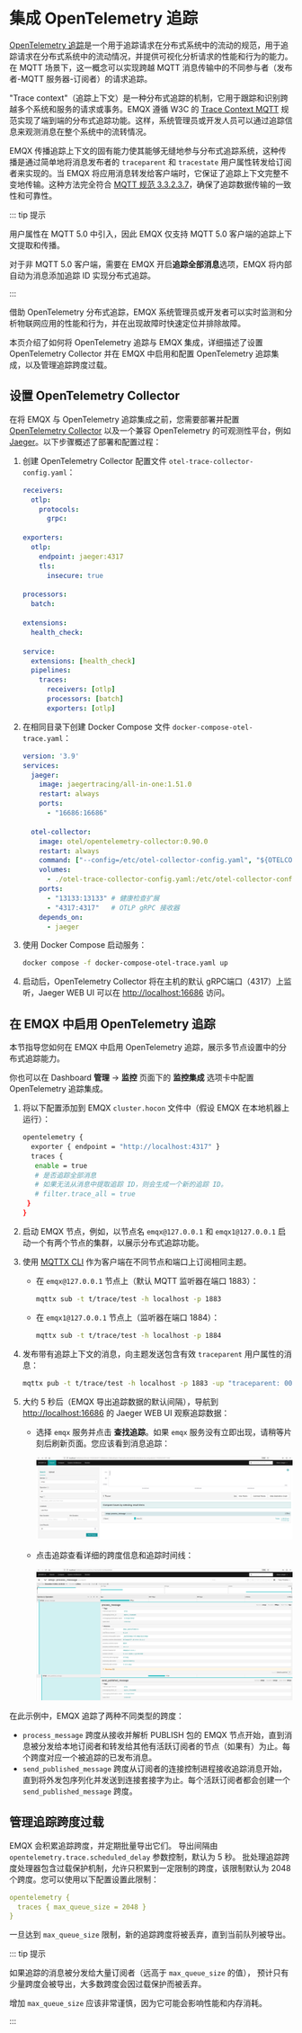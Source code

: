 # 集成 OpenTelemetry 追踪

[OpenTelemetry 追踪](https://opentelemetry.io/docs/concepts/signals/traces/)是一个用于追踪请求在分布式系统中的流动的规范，用于追踪请求在分布式系统中的流动情况，并提供可视化分析请求的性能和行为的能力。在 MQTT 场景下，这一概念可以实现跨越 MQTT 消息传输中的不同参与者（发布者-MQTT 服务器-订阅者）的请求追踪。

"Trace context"（追踪上下文）是一种分布式追踪的机制，它用于跟踪和识别跨越多个系统和服务的请求或事务。EMQX 遵循 W3C 的 [Trace Context MQTT](https://w3c.github.io/trace-context-mqtt/) 规范实现了端到端的分布式追踪功能。这样，系统管理员或开发人员可以通过追踪信息来观测消息在整个系统中的流转情况。

EMQX 传播追踪上下文的固有能力使其能够无缝地参与分布式追踪系统，这种传播是通过简单地将消息发布者的 `traceparent` 和 `tracestate` 用户属性转发给订阅者来实现的。当 EMQX 将应用消息转发给客户端时，它保证了追踪上下文完整不变地传输。这种方法完全符合 [MQTT 规范 3.3.2.3.7](https://docs.oasis-open.org/mqtt/mqtt/v5.0/os/mqtt-v5.0-os.html#_Toc3901116)，确保了追踪数据传输的一致性和可靠性。

::: tip 提示

用户属性在 MQTT 5.0 中引入，因此 EMQX 仅支持 MQTT 5.0 客户端的追踪上下文提取和传播。

对于非 MQTT 5.0 客户端，需要在 EMQX 开启**追踪全部消息**选项，EMQX 将内部自动为消息添加追踪 ID 实现分布式追踪。

:::

借助 OpenTelemetry 分布式追踪，EMQX 系统管理员或开发者可以实时监测和分析物联网应用的性能和行为，并在出现故障时快速定位并排除故障。

本页介绍了如何将 OpenTelemetry 追踪与 EMQX 集成，详细描述了设置 OpenTelemetry Collector 并在 EMQX 中启用和配置 OpenTelemetry 追踪集成，以及管理追踪跨度过载。

## 设置 OpenTelemetry Collector

在将 EMQX 与 OpenTelemetry 追踪集成之前，您需要部署并配置 [OpenTelemetry Collector](https://opentelemetry.io/docs/collector/getting-started) 以及一个兼容 OpenTelemetry 的可观测性平台，例如 [Jaeger](https://www.jaegertracing.io/docs/latest/deployment/)。以下步骤概述了部署和配置过程：

1. 创建 OpenTelemetry Collector 配置文件 `otel-trace-collector-config.yaml`：

   ```yaml
   receivers:
     otlp:
       protocols:
         grpc:

   exporters:
     otlp:
       endpoint: jaeger:4317
       tls:
         insecure: true

   processors:
     batch:

   extensions:
     health_check:

   service:
     extensions: [health_check]
     pipelines:
       traces:
         receivers: [otlp]
         processors: [batch]
         exporters: [otlp]
   ```

2. 在相同目录下创建 Docker Compose 文件 `docker-compose-otel-trace.yaml`：

   ```yaml
   version: '3.9'
   services:
     jaeger:
       image: jaegertracing/all-in-one:1.51.0
       restart: always
       ports:
         - "16686:16686"

     otel-collector:
       image: otel/opentelemetry-collector:0.90.0
       restart: always
       command: ["--config=/etc/otel-collector-config.yaml", "${OTELCOL_ARGS}"]
       volumes:
         - ./otel-trace-collector-config.yaml:/etc/otel-collector-config.yaml
       ports:
         - "13133:13133" # 健康检查扩展
         - "4317:4317"   # OTLP gRPC 接收器
       depends_on:
         - jaeger
   ```

3. 使用 Docker Compose 启动服务：

   ```bash
   docker compose -f docker-compose-otel-trace.yaml up
   ```

4. 启动后，OpenTelemetry Collector 将在主机的默认 gRPC端口（4317）上监听，Jaeger WEB UI 可以在 [http://localhost:16686](http://localhost:16686/) 访问。

## 在 EMQX 中启用 OpenTelemetry 追踪

本节指导您如何在 EMQX 中启用 OpenTelemetry 追踪，展示多节点设置中的分布式追踪能力。

你也可以在 Dashboard **管理** -> **监控** 页面下的 **监控集成** 选项卡中配置 OpenTelemetry 追踪集成。

1. 将以下配置添加到 EMQX `cluster.hocon` 文件中（假设 EMQX 在本地机器上运行）：

   ```bash
   opentelemetry {
     exporter { endpoint = "http://localhost:4317" }
     traces {
      enable = true
      # 是否追踪全部消息
      # 如果无法从消息中提取追踪 ID，则会生成一个新的追踪 ID。
      # filter.trace_all = true
    }
   }
   ```

2. 启动 EMQX 节点，例如，以节点名 `emqx@127.0.0.1` 和 `emqx1@127.0.0.1` 启动一个有两个节点的集群，以展示分布式追踪功能。

3. 使用 [MQTTX CLI](https://mqttx.app/zh/cli) 作为客户端在不同节点和端口上订阅相同主题。

   - 在 `emqx@127.0.0.1` 节点上（默认 MQTT 监听器在端口 1883）：

     ```bash
     mqttx sub -t t/trace/test -h localhost -p 1883
     ```

   - 在 `emqx1@127.0.0.1` 节点上（监听器在端口 1884）：

     ```bash
     mqttx sub -t t/trace/test -h localhost -p 1884
     ```

4. 发布带有追踪上下文的消息，向主题发送包含有效 `traceparent` 用户属性的消息：

   ```bash
   mqttx pub -t t/trace/test -h localhost -p 1883 -up "traceparent: 00-cce3a024ca134a7cb4b41e048e8d98de-cef47eaa4ebc3fae-01"
   ```

5. 大约 5 秒后（EMQX 导出追踪数据的默认间隔），导航到 [http://localhost:16686](http://localhost:16686/) 的 Jaeger WEB UI 观察追踪数据：

   - 选择 `emqx` 服务并点击 **查找追踪**。如果 `emqx` 服务没有立即出现，请稍等片刻后刷新页面。您应该看到消息追踪：

     ![Jaeger-WEB-UI-find-traces](./assets/jaeger-find-traces-en.png)

   - 点击追踪查看详细的跨度信息和追踪时间线：

     ![Jaeger-WEB-UI-trace-details](./assets/jaeger-trace-details-en.png)

在此示例中，EMQX 追踪了两种不同类型的跨度：

- `process_message` 跨度从接收并解析 PUBLISH 包的 EMQX 节点开始，直到消息被分发给本地订阅者和转发给其他有活跃订阅者的节点（如果有）为止。每个跨度对应一个被追踪的已发布消息。
- `send_published_message` 跨度从订阅者的连接控制进程接收追踪消息开始，直到将外发包序列化并发送到连接套接字为止。每个活跃订阅者都会创建一个 `send_published_message` 跨度。

## 管理追踪跨度过载

EMQX 会积累追踪跨度，并定期批量导出它们。 导出间隔由 `opentelemetry.trace.scheduled_delay` 参数控制，默认为 5 秒。 批处理追踪跨度处理器包含过载保护机制，允许只积累到一定限制的跨度，该限制默认为 2048 个跨度。您可以使用以下配置设置此限制：

```yaml
opentelemetry {
  traces { max_queue_size = 2048 }
}
```

一旦达到 `max_queue_size` 限制，新的追踪跨度将被丢弃，直到当前队列被导出。

::: tip 提示

如果追踪的消息被分发给大量订阅者（远高于 `max_queue_size` 的值）， 预计只有少量跨度会被导出，大多数跨度会因过载保护而被丢弃。

增加 `max_queue_size` 应该非常谨慎，因为它可能会影响性能和内存消耗。

:::
